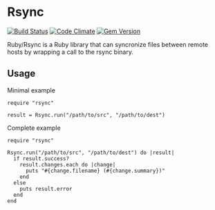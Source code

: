 # Rsync

[![Build Status](https://travis-ci.org/jbussdieker/ruby-rsync.png?branch=master)](https://travis-ci.org/jbussdieker/ruby-rsync)
[![Code Climate](https://codeclimate.com/github/jbussdieker/ruby-rsync.png)](https://codeclimate.com/github/jbussdieker/ruby-rsync)
[![Gem Version](https://badge.fury.io/rb/rsync.png)](http://badge.fury.io/rb/rsync)

Ruby/Rsync is a Ruby library that can syncronize files between remote hosts by wrapping a call to the rsync binary.

## Usage

Minimal example

    require "rsync"

    result = Rsync.run("/path/to/src", "/path/to/dest")

Complete example

    require "rsync"

    Rsync.run("/path/to/src", "/path/to/dest") do |result|
      if result.success?
        result.changes.each do |change|
          puts "#{change.filename} (#{change.summary})"
        end
      else
        puts result.error
      end
    end

